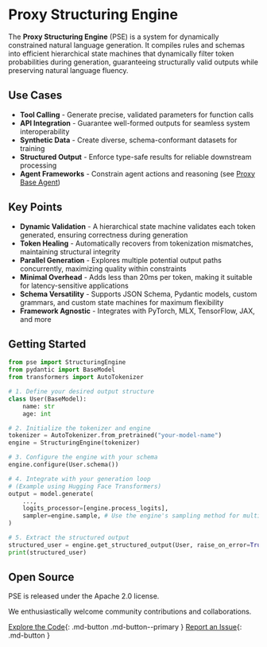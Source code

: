# Proxy Structuring Engine

The **Proxy Structuring Engine** (PSE) is a system for dynamically constrained natural language generation. It compiles rules and schemas into efficient hierarchical state machines that dynamically filter token probabilities during generation, guaranteeing structurally valid outputs while preserving natural language fluency.

## Use Cases
- **Tool Calling** - Generate precise, validated parameters for function calls
- **API Integration** - Guarantee well-formed outputs for seamless system interoperability
- **Synthetic Data** - Create diverse, schema-conformant datasets for training
- **Structured Output** - Enforce type-safe results for reliable downstream processing
- **Agent Frameworks** - Constrain agent actions and reasoning (see [Proxy Base Agent](https://github.com/TheProxyCompany/proxy-base-agent))

## Key Points
- **Dynamic Validation** - A hierarchical state machine validates each token generated, ensuring correctness during generation
- **Token Healing** - Automatically recovers from tokenization mismatches, maintaining structural integrity
- **Parallel Generation** - Explores multiple potential output paths concurrently, maximizing quality within constraints
- **Minimal Overhead** - Adds less than 20ms per token, making it suitable for latency-sensitive applications
- **Schema Versatility** - Supports JSON Schema, Pydantic models, custom grammars, and custom state machines for maximum flexibility
- **Framework Agnostic** - Integrates with PyTorch, MLX, TensorFlow, JAX, and more

## Getting Started

```python
from pse import StructuringEngine
from pydantic import BaseModel
from transformers import AutoTokenizer

# 1. Define your desired output structure
class User(BaseModel):
    name: str
    age: int

# 2. Initialize the tokenizer and engine
tokenizer = AutoTokenizer.from_pretrained("your-model-name")
engine = StructuringEngine(tokenizer)

# 3. Configure the engine with your schema
engine.configure(User.schema())

# 4. Integrate with your generation loop
# (Example using Hugging Face Transformers)
output = model.generate(
    ...,
    logits_processor=[engine.process_logits],
    sampler=engine.sample, # Use the engine's sampling method for multi-token generation
)

# 5. Extract the structured output
structured_user = engine.get_structured_output(User, raise_on_error=True)
print(structured_user)

```

## Open Source
PSE is released under the Apache 2.0 license.

We enthusiastically welcome community contributions and collaborations.

[Explore the Code](https://github.com/TheProxyCompany/proxy-structuring-engine){: .md-button .md-button--primary }
[Report an Issue](https://github.com/TheProxyCompany/proxy-structuring-engine/issues){: .md-button }

